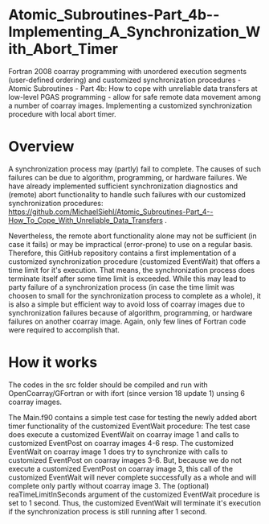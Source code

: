 # Atomic_Subroutines-Part_4b--Implementing_A_Synchronization_With_Abort_Timer
Fortran 2008 coarray programming with unordered execution segments (user-defined ordering) and customized synchronization procedures - Atomic Subroutines - Part 4b: How to cope with unreliable data transfers at low-level PGAS programming - allow for safe remote data movement among a number of coarray images. Implementing a customized synchronization procedure with local abort timer.

# Overview
A synchronization process may (partly) fail to complete. The causes of such failures can be due to algorithm, programming, or hardware failures. We have already implemented sufficient synchronization diagnostics and (remote) abort functionality to handle such failures with our customized synchronization procedures: https://github.com/MichaelSiehl/Atomic_Subroutines-Part_4--How_To_Cope_With_Unreliable_Data_Transfers .<br />

Nevertheless, the remote abort functionality alone may not be sufficient (in case it fails) or may be impractical (error-prone) to use on a regular basis. Therefore, this GitHub repository contains a first implementation of a customized synchronization procedure (customized EventWait) that offers a time limit for it's execution. That means, the synchronization process does terminate itself after some time limit is exceeded. While this may lead to party failure of a synchronization process (in case the time limit was choosen to small for the synchronization process to complete as a whole), it is also a simple but efficient way to avoid loss of coarray images due to synchronization failures because of algorithm, programming, or hardware failures on another coarray image. Again, only few lines of Fortran code were required to accomplish that.<br />

# How it works
The codes in the src folder should be compiled and run with OpenCoarray/GFortran or with ifort (since version 18 update 1) unsing 6 coarray images.<br />

The Main.f90 contains a simple test case for testing the newly added abort timer functionality of the customized EventWait procedure: The test case does execute a customized EventWait on coarray image 1 and calls to customized EventPost on coarray images 4-6 resp. The customized EventWait on coarray image 1 does try to synchronize with calls to customized EventPost on coarray images 3-6. But, because we do not execute a customized EventPost on coarray image 3, this call of the customized EventWait will never complete successfully as a whole and will complete only partly without coarray image 3. The (optional) reaTimeLimitInSeconds argument of the customized EventWait procedure is set to 1 second. Thus, the customized EventWait will terminate it's execution if the synchronization process is still running after 1 second.<br />
